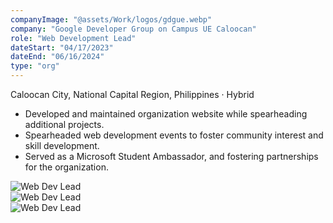 ```yaml
---
companyImage: "@assets/Work/logos/gdgue.webp"
company: "Google Developer Group on Campus UE Caloocan"
role: "Web Development Lead"
dateStart: "04/17/2023"
dateEnd: "06/16/2024"
type: "org"
---
```


Caloocan City, National Capital Region, Philippines · Hybrid

- Developed and maintained organization website while spearheading additional projects.
- Spearheaded web development events to foster community interest and skill development.
- Served as a Microsoft Student Ambassador, and fostering partnerships for the organization.

<div class="flex flex-col md:flex-row items-start md:items-center gap-6">
    <div class="flex-wrap w-11/12 md:w-1/3">
        <img src="/Work/orgs/internal/GDGEvent1.webp" alt="Web Dev Lead" class="shadow-md rounded-md">
    </div>
    <div class="flex-wrap w-11/12 md:w-1/3">
        <img src="/Work/orgs/internal/GDGUE 23-24.webp" alt="Web Dev Lead" class="shadow-md rounded-md">
    </div>
    <div class="flex-wrap w-11/12 md:w-1/3">
        <img src="/Work/orgs/internal/GDGEvent2.webp" alt="Web Dev Lead" class="shadow-md rounded-md">
    </div>
</div>
